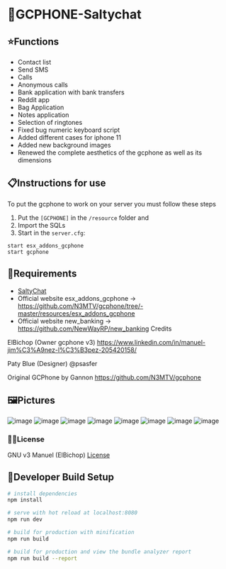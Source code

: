 # 📱GCPHONE-Saltychat

## ⭐Functions
- Contact list
- Send SMS
- Calls
- Anonymous calls
- Bank application with bank transfers
- Reddit app
- Bag Application
- Notes application
- Selection of ringtones
- Fixed bug numeric keyboard script
- Added different cases for iphone 11
- Added new background images
- Renewed the complete aesthetics of the gcphone as well as its dimensions

## 📋Instructions for use
To put the gcphone to work on your server you must follow these steps

1. Put the `[GCPHONE]` in the `/resource` folder and 
2. Import the SQLs
3. Start in the `server.cfg`:
```
start esx_addons_gcphone
start gcphone
```

## 🧱Requirements
- [SaltyChat](https://github.com/v10networkscom/saltychat-fivem)
- Official website esx_addons_gcphone -> https://github.com/N3MTV/gcphone/tree/-master/resources/esx_addons_gcphone
- Official website new_banking -> https://github.com/NewWayRP/new_banking
Credits

ElBichop (Owner gcphone v3) https://www.linkedin.com/in/manuel-jim%C3%A9nez-l%C3%B3pez-205420158/

Paty Blue (Designer) @psasfer

Original GCPhone by Gannon https://github.com/N3MTV/gcphone

## 🖼️Pictures
![image](https://user-images.githubusercontent.com/33089217/115770796-6ee36c80-a3ad-11eb-93ee-e1329c6deb2d.png)
![image](https://user-images.githubusercontent.com/33089217/115770764-625f1400-a3ad-11eb-82db-87a3607a0d7a.png)
![image](https://user-images.githubusercontent.com/33089217/115770807-71de5d00-a3ad-11eb-868b-2fd7b4170682.png)
![image](https://user-images.githubusercontent.com/33089217/115770826-79056b00-a3ad-11eb-88d3-1f9ac2fb42f5.png)
![image](https://user-images.githubusercontent.com/33089217/115770835-7c98f200-a3ad-11eb-96f7-d22c7817ac88.png)
![image](https://user-images.githubusercontent.com/33089217/115770846-7f93e280-a3ad-11eb-9b12-47ff88a17614.png)
![image](https://user-images.githubusercontent.com/33089217/115770853-828ed300-a3ad-11eb-83c9-d95cc99d7e29.png)
![image](https://user-images.githubusercontent.com/33089217/115770857-84589680-a3ad-11eb-9257-bebc20c44746.png)

### 🧑‍⚖️License
GNU v3
Manuel (ElBichop)
[License](https://github.com/Zerofour04/gcphone/blob/master/LICENSE)

## 🔧Developer Build Setup
``` bash
# install dependencies
npm install

# serve with hot reload at localhost:8080
npm run dev

# build for production with minification
npm run build

# build for production and view the bundle analyzer report
npm run build --report
```